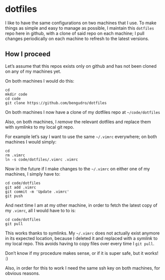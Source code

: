 # dotfiles
I like to have the same configurations on two machines that I use.  To make
things as simple and easy to manage as possible, I maintain this `dotfiles`
repo here in github, with a clone of said repo on each machine; I pull changes
periodically on each machine to refresh to the latest versions.

## How I proceed
Let’s assume that this repos exists only on github and has not been cloned on
any of my machines yet.

On both machines I would do this:

```
cd
mkdir code
cd code
git clone https://github.com/bengudro/dotfiles
```

On both machines I now have a clone of my dotfiles repo at `~/code/dotfiles`

Also, on both machines, I *remove* the relevant dotfiles and replace them with
*symlinks* to my local git repo.

For example let’s say I want to use the same `~/.vimrc` everywhere; on both
machines I would simply:

```
cd
rm .vimrc
ln -s code/dotfiles/.vimrc .vimrc
```

Now in the future if I make changes to the `~/.vimrc` on either one of my
machines, I simply have to:

```
cd code/dotfiles
git add .vimrc
git commit -m 'Update .vimrc'
git push
```

And next time I am at my other machine, in order to fetch the latest copy of my
`.vimrc`, all I would have to to is:

```
cd code/dotfiles
git pull
```

This works thanks to symlinks.  My `~/.vimrc` does not actually exist anymore
in its expected location, because I deleted it and replaced with a *symlink* to
my local repo.  This avoids having to copy files over every time I `git pull`.

Don’t know if my procedure makes sense, or if it is super safe, but it works!
:)

Also, in order for this to work I need the same ssh key on both machines, for
obvious reasons.
